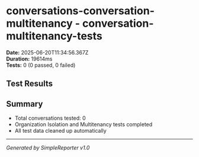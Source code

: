 # conversations-conversation-multitenancy - conversation-multitenancy-tests

**Date:** 2025-06-20T11:34:56.367Z  
**Duration:** 19614ms  
**Tests:** 0 (0 passed, 0 failed)

## Test Results



## Summary

- Total conversations tested: 0
- Organization Isolation and Multitenancy tests completed
- All test data cleaned up automatically

---
*Generated by SimpleReporter v1.0*
